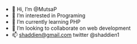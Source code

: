 - 👋 Hi, I’m @MutsaP
- 👀 I’m interested in Programing 
- 🌱 I’m currently learning  PHP
- 💞️ I’m looking to collaborate on  web development 
- 📫  shaddien@gmail.com  twitter @shaddien1

<!---
MutsaP/MutsaP is a ✨ special ✨ repository because its `README.md` (this file) appears on your GitHub profile.
You can click the Preview link to take a look at your changes.
--->
